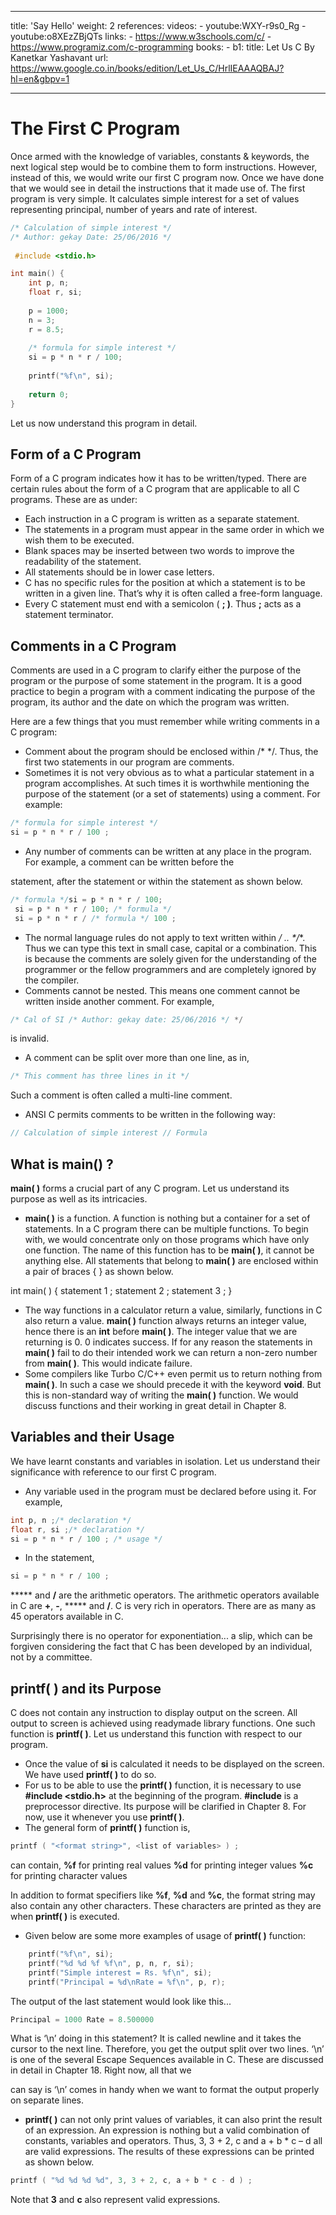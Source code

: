 
---
title: 'Say Hello'
weight: 2
references:
    videos:
        - youtube:WXY-r9s0_Rg
        - youtube:o8XEzZBjQTs
    links:
        - https://www.w3schools.com/c/
        - https://www.programiz.com/c-programming
    books:
        - b1:
            title: Let Us C By Kanetkar Yashavant 
            url: https://www.google.co.in/books/edition/Let_Us_C/HrlIEAAAQBAJ?hl=en&gbpv=1

---


# The First C Program

Once armed with the knowledge of variables, constants & keywords, the next logical step would be to combine them to form instructions. However, instead of this, we would write our first C program now. Once we have done that we would see in detail the instructions that it made use of. The first program is very simple. It calculates simple interest for a set of values representing principal, number of years and rate of interest.
```c
/* Calculation of simple interest */
/* Author: gekay Date: 25/06/2016 */
 
 #include <stdio.h>

int main() {
    int p, n;
    float r, si;
    
    p = 1000;
    n = 3;
    r = 8.5;
    
    /* formula for simple interest */
    si = p * n * r / 100;
    
    printf("%f\n", si);
    
    return 0;
}

```
Let us now understand this program in detail.

## Form of a C Program

Form of a C program indicates how it has to be written/typed. There are certain rules about the form of a C program that are applicable to all C programs. These are as under:
- Each instruction in a C program is written as a separate statement.
- The statements in a program must appear in the same order in which we wish them to be executed.
- Blank spaces may be inserted between two words to improve the readability of the statement.
- All statements should be in lower case letters.
- C has no specific rules for the position at which a statement is to be written in a given line. That’s why it is often called a free-form language.
- Every C statement must end with a semicolon ( **; )**. Thus **;** acts as a statement terminator.

## Comments in a C Program

Comments are used in a C program to clarify either the purpose of the program or the purpose of some statement in the program. It is a good practice to begin a program with a comment indicating the purpose of the program, its author and the date on which the program was written.

Here are a few things that you must remember while writing comments in a C program:
- Comment about the program should be enclosed within /* */. Thus, the first two statements in our program are comments.
- Sometimes it is not very obvious as to what a particular statement in a program accomplishes. At such times it is worthwhile mentioning the purpose of the statement (or a set of statements) using a comment. For example:
```c
/* formula for simple interest */
si = p * n * r / 100 ;
```
- Any number of comments can be written at any place in the program. For example, a comment can be written before the

statement, after the statement or within the statement as shown below.
```c
/* formula */si = p * n * r / 100;
 si = p * n * r / 100; /* formula */
 si = p * n * r / /* formula */ 100 ;
```
- The normal language rules do not apply to text written within **/* .. */**. Thus we can type this text in small case, capital or a combination. This is because the comments are solely given for the understanding of the programmer or the fellow programmers and are completely ignored by the compiler.
- Comments cannot be nested. This means one comment cannot be written inside another comment. For example,
```c
/* Cal of SI /* Author: gekay date: 25/06/2016 */ */

```

is invalid.
- A comment can be split over more than one line, as in,
```c
/* This comment has three lines in it */
```

Such a comment is often called a multi-line comment.
- ANSI C permits comments to be written in the following way:
```c
// Calculation of simple interest // Formula
```
## What is main() ?


**main( )** forms a crucial part of any C program. Let us understand its purpose as well as its intricacies.
- **main( )** is a function. A function is nothing but a container for a set of statements. In a C program there can be multiple functions. To begin with, we would concentrate only on those programs which have only one function. The name of this function has to be **main( )**, it cannot be anything else. All statements that belong to **main( )** are enclosed within a pair of braces { } as shown below.

int main( ) { statement 1 ; statement 2 ; statement 3 ; }
- The way functions in a calculator return a value, similarly, functions in C also return a value. **main( )** function always returns an integer value, hence there is an **int** before **main( )**. The integer value that we are returning is 0. 0 indicates success. If for any reason the statements in **main( )** fail to do their intended work we can return a non-zero number from **main( )**. This would indicate failure.
- Some compilers like Turbo C/C++ even permit us to return nothing from **main( )**. In such a case we should precede it with the keyword **void**. But this is non-standard way of writing the **main( )** function. We would discuss functions and their working in great detail in Chapter 8.

## Variables and their Usage

We have learnt constants and variables in isolation. Let us understand their significance with reference to our first C program.
- Any variable used in the program must be declared before using it. For example,
```c
int p, n ;/* declaration */
float r, si ;/* declaration */
si = p * n * r / 100 ; /* usage */
```
- In the statement,
```c
si = p * n * r / 100 ;
```
***** and **/** are the arithmetic operators. The arithmetic operators available in C are **+**, **\-**, ***** and **/**. C is very rich in operators. There are as many as 45 operators available in C.

Surprisingly there is no operator for exponentiation... a slip, which can be forgiven considering the fact that C has been developed by an individual, not by a committee.

## printf( ) and its Purpose

C does not contain any instruction to display output on the screen. All output to screen is achieved using readymade library functions. One such function is **printf(** **)**. Let us understand this function with respect to our program.
- Once the value of **si** is calculated it needs to be displayed on the screen. We have used **printf( )** to do so.
- For us to be able to use the **printf( )** function, it is necessary to use **#include <stdio.h>** at the beginning of the program. **#include** is a preprocessor directive. Its purpose will be clarified in Chapter 8. For now, use it whenever you use **printf( )**.
- The general form of **printf( )** function is,
```c
printf ( "<format string>", <list of variables> ) ;

```
<format string> can contain, **%f** for printing real values **%d** for printing integer values **%c** for printing character values

In addition to format specifiers like **%f**, **%d** and **%c**, the format string may also contain any other characters. These characters are printed as they are when **printf( )** is executed.
- Given below are some more examples of usage of **printf( )** function:
```c
    printf("%f\n", si);
    printf("%d %d %f %f\n", p, n, r, si);
    printf("Simple interest = Rs. %f\n", si);
    printf("Principal = %d\nRate = %f\n", p, r);
```
The output of the last statement would look like this...
```c
Principal = 1000 Rate = 8.500000
```
What is ‘\\n’ doing in this statement? It is called newline and it takes the cursor to the next line. Therefore, you get the output split over two lines. ‘\\n’ is one of the several Escape Sequences available in C. These are discussed in detail in Chapter 18. Right now, all that we

can say is ‘\\n’ comes in handy when we want to format the output properly on separate lines.
- **printf(** **)** can not only print values of variables, it can also print the result of an expression. An expression is nothing but a valid combination of constants, variables and operators. Thus, 3, 3 + 2, c and a + b * c – d all are valid expressions. The results of these expressions can be printed as shown below.
```c
printf ( "%d %d %d %d", 3, 3 + 2, c, a + b * c - d ) ;
```
Note that **3** and **c** also represent valid expressions.
